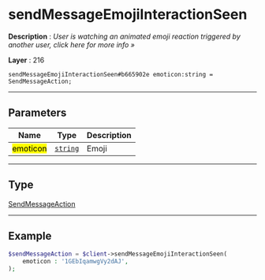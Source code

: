 # sendMessageEmojiInteractionSeen

**Description** : *User is watching an animated emoji reaction triggered by another user, click here for more info &raquo;*

**Layer** : 216

```tl
sendMessageEmojiInteractionSeen#b665902e emoticon:string = SendMessageAction;
```

---

## Parameters

| Name | Type | Description |
| :---: | :---: | :--- |
| <mark>emoticon</mark> | [`string`](type/string) | Emoji |

---

## Type

[SendMessageAction](type/SendMessageAction)

---

## Example

```php
$sendMessageAction = $client->sendMessageEmojiInteractionSeen(
	emoticon : '1GEbIqamwgVy2dAJ',
);
```